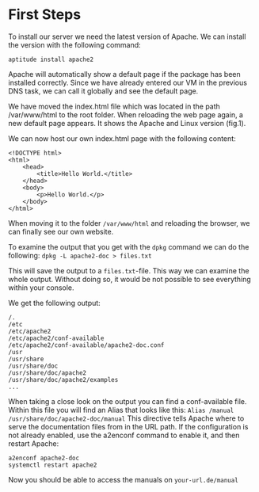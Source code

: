 # First Steps

To install our server we need the latest version of Apache. We can install the version with the following command:

`aptitude install apache2`

Apache will automatically show a default page if the package has been installed correctly. Since we have already entered our VM in the previous DNS task, we can call it globally and see the default page.

We have moved the index.html file which was located in the path /var/www/html to the root folder. When reloading the web page again, a new default page appears. It shows the Apache and Linux version (fig.1).

We can now host our own index.html page with the following content:

```ssh
<!DOCTYPE html>
<html>
    <head>
        <title>Hello World.</title>
    </head>
    <body>
        <p>Hello World.</p>
    </body>
</html>
```

When moving it to the folder `/var/www/html` and reloading the browser, we can finally see our own website.

To examine the output that you get with the `dpkg` command we can do the following:
`dpkg -L apache2-doc > files.txt`

This will save the output to a `files.txt`-file. This way we can examine the whole output. Without doing so, it would be not possible to see everything within your console.

We get the following output:

```ssh
/.
/etc
/etc/apache2
/etc/apache2/conf-available
/etc/apache2/conf-available/apache2-doc.conf
/usr
/usr/share
/usr/share/doc
/usr/share/doc/apache2
/usr/share/doc/apache2/examples
...
```

When taking a close look on the output you can find a conf-available file.
Within this file you will find an Alias that looks like this: `Alias /manual /usr/share/doc/apache2-doc/manual`
This directive tells Apache where to serve the documentation files from in the URL path.
If the configuration is not already enabled, use the a2enconf command to enable it, and then restart Apache:

```ssh
a2enconf apache2-doc
systemctl restart apache2
```

Now you should be able to access the manuals on `your-url.de/manual`
